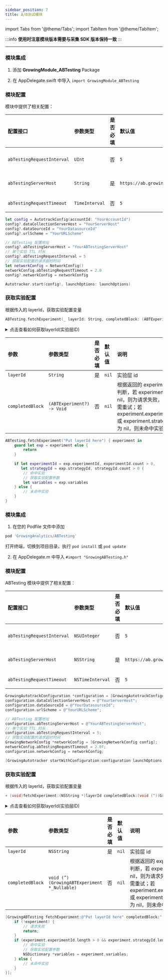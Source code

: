 ```yaml
---
sidebar_position: 7
title: A/B测试模块
---
```

import Tabs from '@theme/Tabs';
import TabItem from '@theme/TabItem';

:::info
**使用时注意模块版本需要与采集 SDK 版本保持一致**
:::

--------

<Tabs>
  <TabItem value="swiftPM" label="Swift Package Manager集成" default>

### 模块集成

1. 添加 **GrowingModule_ABTesting** Package

<ImageLoader path="img/ios/add_package_ab_testing" width='50%'/>

2. 在 AppDelegate.swift 中导入 `import GrowingModule_ABTesting`

### 模块配置

模块中提供了相关配置：

| 配置接口              | 参数类型     | 是否必填 | 默认值 | 说明                                                         |
| :-------------------- | :----------- | :------: | :----- | :----------------------------------------------------------- |
| `abTestingRequestInterval`       | `UInt` |    否    | `5`    | 单个实验 TTL 时长，超出 TTL 时获取对应实验则重新请求；单位分钟 |
| `abTestingServerHost` | `String`   |    是    | `https://ab.growingio.com`  | ABTesting 配置地址，示例：https://ab.growingio.com                |
| `abTestingRequestTimeout`       | `TimeInterval` |    否    | `5`    | ABTesting 获取实验配置的请求超时时间；单位秒 |

```swift
let config = AutotrackConfig(accountId: "YourAccountId")
config?.dataCollectionServerHost = "YourServerHost"
config?.dataSourceId = "YourDatasourceId"
config?.urlScheme = "YourURLScheme"

// ABTesting 配置地址
config?.abTestingServerHost = "YourABTestingServerHost"
// 单个实验 TTL 时长
config?.abTestingRequestInterval = 5
// 获取实验配置的请求超时时间
let networkConfig = NetworkConfig()
networkConfig.abTestingRequestTimeout = 2.0
config?.networkConfig = networkConfig

Autotracker.start(config!, launchOptions: launchOptions)
```

### 获取实验配置

根据传入的 layerId，获取实验配置变量

```swift
ABTesting.fetchExperiment(_ layerId: String, completedBlock: (ABTExperiment?) -> Void)
```

<details>
  <summary>点击查看如何获取layerId(实验层ID)</summary>

  <ImageLoader path="img/common/get_abtesting_layer_id" />

</details>

| 参数             | 参数类型                                    | 是否必填 | 默认值 | 说明                                                         |
| :--------------- | :------------------------------------------ | :------: | :----- | :----------------------------------------------------------- |
| `layerId`        | `String`                                  |    是    | `nil`  | 实验层 id                                                    |
| `completedBlock` | `(ABTExperiment?) -> Void` |    否    | `nil`  | 根据返回的 experiment 判断，若 experiment 为 nil，则为请求失败，请按需重试；若 experiment.experimentId 或 experiment.strategyId 为 nil，则未命中实验 |

```swift
ABTesting.fetchExperiment("Put layerId here") { experiment in
    guard let exp = experiment else {
        return
    }
    
    if let experimentId = exp.experimentId, experimentId.count > 0,
       let strategyId = exp.strategyId, strategyId.count > 0 {
        // 命中实验
        // 获取实验配置参数
        let variables = exp.variables
    } else {
        // 未命中实验
    }
}
```

  </TabItem>
  <TabItem value="cocoapods" label="Cocoapods集成">

### 模块集成

1. 在您的 Podfile 文件中添加

```ruby
pod 'GrowingAnalytics/ABTesting'
```

打开终端，切换到项目目录，执行 `pod install` 或 `pod update`

2. 在 AppDelegate.m 中导入 `#import "GrowingABTesting.h"`

### 模块配置

ABTesting 模块中提供了相关配置：

| 配置接口              | 参数类型     | 是否必填 | 默认值 | 说明                                                         |
| :-------------------- | :----------- | :------: | :----- | :----------------------------------------------------------- |
| `abTestingRequestInterval`       | `NSUInteger` |    否    | `5`    | 单个实验 TTL 时长，超出 TTL 时获取对应实验则重新请求；单位分钟 |
| `abTestingServerHost` | `NSString`   |    是    | `https://ab.growingio.com`  | ABTesting 配置地址，示例：https://ab.growingio.com                |
| `abTestingRequestTimeout`       | `NSTimeInterval` |    否    | `5`    | ABTesting 获取实验配置的请求超时时间；单位秒 |

```objectivec
GrowingAutotrackConfiguration *configuration = [GrowingAutotrackConfiguration configurationWithProjectId:@"YourAccountId"];
configuration.dataCollectionServerHost = @"YourServerHost";
configuration.dataSourceId = @"YourDatasourceId";
configuration.urlScheme = @"YourURLScheme";

// ABTesting 配置地址
configuration.abTestingServerHost = @"YourABTestingServerHost";
// 单个实验 TTL 时长
configuration.abTestingRequestInterval = 5;
// 获取实验配置的请求超时时间
GrowingNetworkConfig *networkConfig = [GrowingNetworkConfig config];
networkConfig.abTestingRequestTimeout = 2.0f;
configuration.networkConfig = networkConfig;

[GrowingAutotracker startWithConfiguration:configuration launchOptions:launchOptions];
```

### 获取实验配置

根据传入的 layerId，获取实验配置变量

```objectivec
+ (void)fetchExperiment:(NSString *)layerId completedBlock:(void (^)(GrowingABTExperiment *_Nullable))completedBlock;
```

<details>
  <summary>点击查看如何获取layerId(实验层ID)</summary>

  <ImageLoader path="img/common/get_abtesting_layer_id" />

</details>

| 参数             | 参数类型                                    | 是否必填 | 默认值 | 说明                                                         |
| :--------------- | :------------------------------------------ | :------: | :----- | :----------------------------------------------------------- |
| `layerId`        | `NSString`                                  |    是    | `nil`  | 实验层 id                                                    |
| `completedBlock` | `void (^)(GrowingABTExperiment *_Nullable)` |    否    | `nil`  | 根据返回的 experiment 判断，若 experiment 为 nil，则为请求失败，请按需重试；若 experiment.experimentId 或 experiment.strategyId 为 nil，则未命中实验 |

```objectivec
[GrowingABTesting fetchExperiment:@"Put layerId here" completedBlock:^(GrowingABTExperiment * _Nullable experiment) {
    if (!experiment) {
        // 请求失败
        return;
    }
    if (experiment.experimentId.length > 0 && experiment.strategyId.length > 0) {
        // 命中实验
        // 获取实验配置参数
        NSDictionary *variables = experiment.variables;
    } else {
        // 未命中实验
    }
}];
```

  </TabItem>
</Tabs>